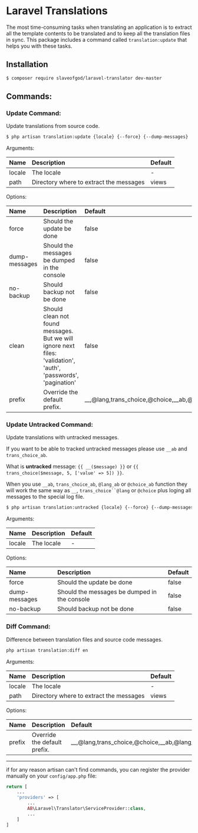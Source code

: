 # Laravel Translations

The most time-consuming tasks when translating an application is to extract all the template contents to be translated and to keep all the translation files in sync. This package includes a command called `translation:update` that helps you with these tasks.

## Installation

```sh
$ composer require slaveofgod/laravel-translator dev-master
```

## Commands:
### Update Command:
Update translations from source code.
```sh
$ php artisan translation:update {locale} {--force} {--dump-messages}
```
Arguments:

 Name | Description | Default
:---------|:----------|:----------
 locale | The locale | - 
 path | Directory where to extract the messages | views 
 
Options:

 Name | Description | Default
:---------|:----------|:----------
 force | Should the update be done | false
 dump-messages |  Should the messages be dumped in the console | false 
 no-backup | Should backup not be done | false
 clean | Should clean not found messages. But we will ignore next files: 'validation', 'auth', 'passwords', 'pagination' | false 
 prefix | Override the default prefix. | __,@lang,trans_choice,@choice,__ab,@lang_ab,trans_choice_ab,@choice_ab 

### Update Untracked Command:
Update translations with untracked messages.

If you want to be able to tracked untracked messages please use `__ab` and `trans_choice_ab`.

What is **untracked** message: `{{ __($message) }}` or `{{ trans_choice($message, 5, ['value' => 5]) }}`.

When you use `__ab`, `trans_choice_ab`, `@lang_ab` or `@choice_ab` function they will work the same way as `__`, `trans_choice``@lang` or `@choice`  plus loging all messages to the special log file.
```sh
$ php artisan translation:untracked {locale} {--force} {--dump-messages}
```
Arguments:

 Name | Description | Default
:---------|:----------|:----------
 locale | The locale | - 
 
Options:

 Name | Description | Default
:---------|:----------|:----------
 force | Should the update be done | false
 dump-messages |  Should the messages be dumped in the console | false 
 no-backup | Should backup not be done | false

### Diff Command:
Difference between translation files and source code messages.
```sh
php artisan translation:diff en
```
Arguments:

 Name | Description | Default
:---------|:----------|:----------
 locale | The locale | - 
 path | Directory where to extract the messages | views 
 
 Options:

 Name | Description | Default
:---------|:----------|:----------
 prefix | Override the default prefix. | __,@lang,trans_choice,@choice,__ab,@lang_ab,trans_choice_ab,@choice_ab

-------

if for any reason artisan can't find commands, you can register the provider manually on your `config/app.php` file:

```php
return [
    ...
    'providers' => [
        ...
        AB\Laravel\Translator\ServiceProvider::class,
        ...
    ]
]
```

